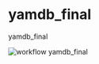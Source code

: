 # yamdb_final
yamdb_final


![workflow yamdb_final](https://github.com/fattybobcat/yamdb_final/workflows/yamdb/badge.svg)
